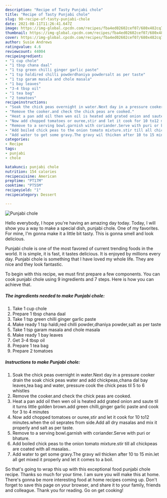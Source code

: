 ```yaml
---
description: "Recipe of Tasty Punjabi chole"
title: "Recipe of Tasty Punjabi chole"
slug: 90-recipe-of-tasty-punjabi-chole
date: 2021-08-11T11:26:41.647Z
image: https://img-global.cpcdn.com/recipes/fba4ed02602cef07/680x482cq70/punjabi-chole-recipe-main-photo.jpg
thumbnail: https://img-global.cpcdn.com/recipes/fba4ed02602cef07/680x482cq70/punjabi-chole-recipe-main-photo.jpg
cover: https://img-global.cpcdn.com/recipes/fba4ed02602cef07/680x482cq70/punjabi-chole-recipe-main-photo.jpg
author: Susie Andrews
ratingvalue: 4.6
reviewcount: 44004
recipeingredient:
- "1 cup chole"
- "1 tbsp chana daal"
- "1 tsp green chilli ginger garlic paste"
- "1 tsp haldired chilli powderdhaniya powdersalt as per taste"
- "1 tsp garam masala and chole masala"
- "1 bay leaves"
- "3-4 tbsp oil"
- "1 tea bag"
- "2 tomatoes"
recipeinstructions:
- "Soak the chick peas overnight in water.Next day in a pressure cooker drain the soak chick peas water and add chickpeas,chana dal bay leaves,tea bag and water, pressure cook the chick peas til 5 to 6 whistles"
- "Remove the cooker.and check the chick peas are cooked."
- "Heat a pan add oil then wen oil is heated add grated onion and saute til it turns little golden brown.add green chilli,ginger garlic paste and cook for 3 to 4 minutes"
- "Now add chopped tomatoes or ouree,stir and let it cook for 10 to12 minutes.when the oil seprates from side.Add all dry masalas and mix it properly and salt as per taste."
- "Remove to a serving bowl.garnish with coriander.Serve with puri or bhature."
- "Add boiled chick peas to the onion tomato mixture.stir till all chickpeas are coated with all masalas.."
- "Add water to get some gravy.The gravy wil thicken after 10 to 15 min.let all get mixed it properly and let it comes to a boil."
categories:
- Recipe
tags:
- punjabi
- chole

katakunci: punjabi chole 
nutrition: 154 calories
recipecuisine: American
preptime: "PT17M"
cooktime: "PT55M"
recipeyield: "1"
recipecategory: Dessert

---
```



![Punjabi chole](https://img-global.cpcdn.com/recipes/fba4ed02602cef07/680x482cq70/punjabi-chole-recipe-main-photo.jpg)

Hello everybody, I hope you're having an amazing day today. Today, I will show you a way to make a special dish, punjabi chole. One of my favorites. For mine, I'm gonna make it a little bit tasty. This is gonna smell and look delicious.



Punjabi chole is one of the most favored of current trending foods in the world. It is simple, it is fast, it tastes delicious. It is enjoyed by millions every day. Punjabi chole is something that I have loved my whole life. They are nice and they look fantastic.


To begin with this recipe, we must first prepare a few components. You can cook punjabi chole using 9 ingredients and 7 steps. Here is how you can achieve that.

<!--inarticleads1-->

##### The ingredients needed to make Punjabi chole:

1. Take 1 cup chole
1. Prepare 1 tbsp chana daal
1. Take 1 tsp green chilli ginger garlic paste
1. Make ready 1 tsp haldi,red chilli powder,dhaniya powder,salt as per taste
1. Take 1 tsp garam masala and chole masala
1. Make ready 1 bay leaves
1. Get 3-4 tbsp oil
1. Prepare 1 tea bag
1. Prepare 2 tomatoes




<!--inarticleads2-->

##### Instructions to make Punjabi chole:

1. Soak the chick peas overnight in water.Next day in a pressure cooker drain the soak chick peas water and add chickpeas,chana dal bay leaves,tea bag and water, pressure cook the chick peas til 5 to 6 whistles
1. Remove the cooker.and check the chick peas are cooked.
1. Heat a pan add oil then wen oil is heated add grated onion and saute til it turns little golden brown.add green chilli,ginger garlic paste and cook for 3 to 4 minutes
1. Now add chopped tomatoes or ouree,stir and let it cook for 10 to12 minutes.when the oil seprates from side.Add all dry masalas and mix it properly and salt as per taste.
1. Remove to a serving bowl.garnish with coriander.Serve with puri or bhature.
1. Add boiled chick peas to the onion tomato mixture.stir till all chickpeas are coated with all masalas..
1. Add water to get some gravy.The gravy wil thicken after 10 to 15 min.let all get mixed it properly and let it comes to a boil.




So that's going to wrap this up with this exceptional food punjabi chole recipe. Thanks so much for your time. I am sure you will make this at home. There's gonna be more interesting food at home recipes coming up. Don't forget to save this page on your browser, and share it to your family, friends and colleague. Thank you for reading. Go on get cooking!
